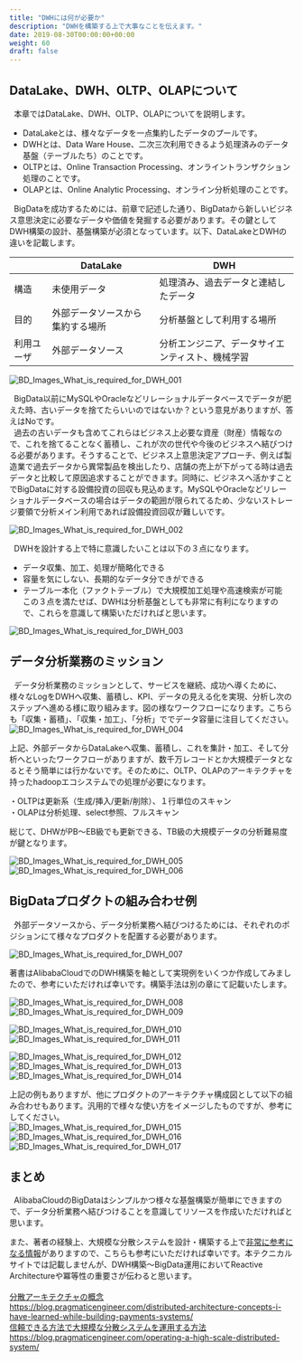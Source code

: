 ```yaml
---
title: "DWHには何が必要か"
description: "DWHを構築する上で大事なことを伝えます。"
date: 2019-08-30T00:00:00+00:00
weight: 60
draft: false
---
```


<!-- descriptionがコンテンツの前に表示されます -->

<!-- コンテンツを書くときはこの下に記載ください -->

## DataLake、DWH、OLTP、OLAPについて
&nbsp; 本章ではDataLake、DWH、OLTP、OLAPについてを説明します。      
* DataLakeとは、様々なデータを一点集約したデータのプールです。      
* DWHとは、Data Ware House、二次三次利用できるよう処理済みのデータ基盤（テーブルたち）のことです。      
* OLTPとは、Online Transaction Processing、オンライントランザクション処理のことです。      
* OLAPとは、Online Analytic Processing、オンライン分析処理のことです。      
      
&nbsp; BigDataを成功するためには、前章で記述した通り、BigDataから新しいビジネス意思決定に必要なデータや価値を発掘する必要があります。その鍵としてDWH構築の設計、基盤構築が必須となっています。以下、DataLakeとDWHの違いを記載します。
      
| |DataLake|DWH|
|---|---|---|
|構造|未使用データ|処理済み、過去データと連結したデータ|
|目的|外部データソースから集約する場所|分析基盤として利用する場所|
|利用ユーザ|外部データソース|分析エンジニア、データサイエンティスト、機械学習|


![BD_Images_What_is_required_for_DWH_001](../static_images/BD_Images_What_is_required_for_DWH_001.png)
<br>

&nbsp; BigData以前にMySQLやOracleなどリレーショナルデータベースでデータが肥えた時、古いデータを捨てたらいいのではないか？という意見がありますが、答えはNoです。      
&nbsp; 過去の古いデータも含めてこれらはビジネス上必要な資産（財産）情報なので、これを捨てることなく蓄積し、これが次の世代や今後のビジネスへ結びつける必要があります。そうすることで、ビジネス上意思決定アプローチ、例えば製造業で過去データから異常製品を検出したり、店舗の売上が下がってる時は過去データと比較して原因追求することができます。同時に、ビジネスへ活かすことでBigDataに対する設備投資の回収も見込めます。MySQLやOracleなどリレーショナルデータベースの場合はデータの範囲が限られてるため、少ないストレージ要領で分析メイン利用であれば設備投資回収が難しいです。      

![BD_Images_What_is_required_for_DWH_002](../static_images/BD_Images_What_is_required_for_DWH_002.png)
<br>

&nbsp; DWHを設計する上で特に意識したいことは以下の３点になります。      
* データ収集、加工、処理が簡略化できる      
* 容量を気にしない、長期的なデータ分できができる      
* テーブル一本化（ファクトテーブル）で大規模加工処理や高速検索が可能      
この３点を満たせば、DWHは分析基盤としても非常に有利になりますので、これらを意識して構築いただければと思います。      

![BD_Images_What_is_required_for_DWH_003](../static_images/BD_Images_What_is_required_for_DWH_003.png)
<br>


## データ分析業務のミッション
&nbsp; データ分析業務のミッションとして、サービスを継続、成功へ導くために、様々なLogをDWHへ収集、蓄積し、KPI、データの見える化を実現、分析し次のステップへ進める様に取り組みます。図の様なワークフローになります。こちらも「収集・蓄積」、「収集・加工」、「分析」ででデータ容量に注目してください。      
![BD_Images_What_is_required_for_DWH_004](../static_images/BD_Images_What_is_required_for_DWH_004.png)
<br>

上記、外部データからDataLakeへ収集、蓄積し、これを集計・加工、そして分析へといったワークフローがありますが、数千万レコードとか大規模データとなるとそう簡単には行かないです。そのために、OLTP、OLAPのアーキテクチャを持ったhadoopエコシステムでの処理が必要になります。      

・OLTPは更新系（生成/挿入/更新/削除）、１行単位のスキャン      
・OLAPは分析処理、select参照、フルスキャン      

総じて、DHWがPB〜EB級でも更新できる、TB級の大規模データの分析難易度が鍵となります。

![BD_Images_What_is_required_for_DWH_005](../static_images/BD_Images_What_is_required_for_DWH_005.png)
![BD_Images_What_is_required_for_DWH_006](../static_images/BD_Images_What_is_required_for_DWH_006.png)
<br>

## BigDataプロダクトの組み合わせ例
&nbsp; 外部データソースから、データ分析業務へ結びつけるためには、それぞれのポジションにて様々なプロダクトを配置する必要があります。      

![BD_Images_What_is_required_for_DWH_007](../static_images/BD_Images_What_is_required_for_DWH_007.png)
<br>

著書はAlibabaCloudでのDWH構築を軸として実現例をいくつか作成してみましたので、参考にいただければ幸いです。構築手法は別の章にて記載いたします。      

![BD_Images_What_is_required_for_DWH_008](../static_images/BD_Images_What_is_required_for_DWH_008.png)
![BD_Images_What_is_required_for_DWH_009](../static_images/BD_Images_What_is_required_for_DWH_009.png)
<br>


![BD_Images_What_is_required_for_DWH_010](../static_images/BD_Images_What_is_required_for_DWH_010.png)
![BD_Images_What_is_required_for_DWH_011](../static_images/BD_Images_What_is_required_for_DWH_011.png)
<br>


![BD_Images_What_is_required_for_DWH_012](../static_images/BD_Images_What_is_required_for_DWH_012.png)
![BD_Images_What_is_required_for_DWH_013](../static_images/BD_Images_What_is_required_for_DWH_013.png)
![BD_Images_What_is_required_for_DWH_014](../static_images/BD_Images_What_is_required_for_DWH_014.png)
<br>


上記の例もありますが、他にプロダクトのアーキテクチャ構成図として以下の組み合わせもあります。汎用的で様々な使い方をイメージしたものですが、参考にしてください。      
![BD_Images_What_is_required_for_DWH_015](../static_images/BD_Images_What_is_required_for_DWH_015.png)
<br>
![BD_Images_What_is_required_for_DWH_016](../static_images/BD_Images_What_is_required_for_DWH_016.png)
<br>
![BD_Images_What_is_required_for_DWH_017](../static_images/BD_Images_What_is_required_for_DWH_017.png)
<br>


## まとめ
&nbsp; AlibabaCloudのBigDataはシンプルかつ様々な基盤構築が簡単にできますので、データ分析業務へ結びつけることを意識してリソースを作成いただければと思います。      

また、著者の経験上、大規模な分散システムを設計・構築する上で[非常に参考になる情報](https://blog.pragmaticengineer.com/distributed-architecture-concepts-i-have-learned-while-building-payments-systems/)がありますので、こちらも参考にいただければ幸いです。本テクニカルサイトでは記載しませんが、DWH構築〜BigData運用においてReactive Architectureや冪等性の重要さが伝わると思います。        
<br>
[分散アーキテクチャの概念](https://blog.pragmaticengineer.com/distributed-architecture-concepts-i-have-learned-while-building-payments-systems/)  
https://blog.pragmaticengineer.com/distributed-architecture-concepts-i-have-learned-while-building-payments-systems/
<br>
[信頼できる方法で大規模な分散システムを運用する方法](https://blog.pragmaticengineer.com/operating-a-high-scale-distributed-system/)  
https://blog.pragmaticengineer.com/operating-a-high-scale-distributed-system/
<br>
